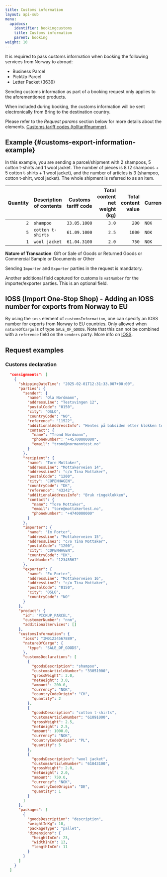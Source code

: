 ```yaml
---
title: Customs information
layout: api-sub
menu:
  apidocs:
    identifier: bookingcustoms
    title: Customs information
    parent: booking
weight: 10
---
```


It is required to pass customs information when booking the following services from Norway to abroad:

- Business Parcel
- PickUp Parcel
- Letter Packet (3639)

Sending customs information as part of a booking request only applies to the aforementioned products.

When included during booking, the customs information will be sent electronically from Bring to the destination country.

Please refer to the _Request params_ section below for more details about the elements. [Customs tariff codes (tolltariffnummer)](http://tolltariffen.toll.no/).

## Example {#customs-export-information-example}

In this example, you are sending a parcel/shipment with 2 shampoos, 5 cotton t-shirts and 1 wool jacket. The number of pieces is 8 (2 shampoos + 5 cotton
t-shirts + 1 wool jacket), and the number of articles is 3 (shampoo, cotton t-shirt, wool jacket). The whole shipment is referred to as an item.

| Quantity | Description of contents | Customs tariff code | Total content net weight (kg) | Total content value | Currency | Country of origin |
| -------: | ----------------------- | ------------------- | ----------------------------: | ------------------: | -------- | ----------------- |
| `2` | `shampoo` | `33.05.1000` | `3.0` | `200` | `NOK` | `CH`|
| `5` | `cotton t-shirts` | `61.09.1000` | `2.5` | `1000`| `NOK`| `PL` |
| `1` | `wool jacket` | `61.04.3100` | `2.0` | `750` | `NOK`| `DE` |

<strong>Nature of Transaction</strong>: Gift or Sale of Goods or Returned Goods or Commercial Sample or Documents or Other

Sending `Importer` and `Exporter` parties in the request is mandatory.

Another additional field captured for customs is `vatNumber` for the importer/exporter parties. This is an optional field.

## IOSS (Import One-Stop Shop) - Adding an IOSS number for exports from Norway to EU

By using the `ioss` element of `customsInformation`, one can specify an IOSS number for exports from Norway to EU countries. Only allowed when `natureOfCargo` is of type `SALE_OF_GOODS`.
Note that this can not be combined with a `reference` field on the `senders` party. More info on [IOSS](https://www.bring.no/tjenester/toll/ioss).

## Request examples
### Customs declaration

```json
  "consignments": [
    {
      "shippingDateTime": "2025-02-01T12:31:33.007+00:00",
      "parties": {
        "sender": {
          "name": "Ola Nordmann",
          "addressLine": "Testsvingen 12",
          "postalCode": "0150",
          "city": "OSLO",
          "countryCode": "NO",
          "reference": "11522",
          "additionalAddressInfo": "Hentes på baksiden etter klokken to",
          "contact": {
            "name": "Trond Nordmann",
            "phoneNumber": "+45700000000",
            "email": "trond@normanntest.no"
          }
        },
        "recipient": {
          "name": "Tore Mottaker",
          "addressLine": "Mottakerveien 14",
          "addressLine2": "c/o Tina Mottaker",
          "postalCode": "1200",
          "city": "COPENHAGEN",
          "countryCode": "DK",
          "reference": "43242",
          "additionalAddressInfo": "Bruk ringeklokken",
          "contact": {
            "name": "Tore Mottaker",
            "email": "tore@mottakertest.no",
            "phoneNumber": "+4740000000"
          }
        },
        "importer": {
          "name": "Im Porter",
          "addressLine": "Mottakerveien 15",
          "addressLine2": "c/o Tina Mottaker",
          "postalCode": "1200",
          "city": "COPENHAGEN",
          "countryCode": "DK",
          "vatNumber": "12345567"
        },
        "exporter": {
          "name": "Ex Porter",
          "addressLine": "Mottakerveien 16",
          "addressLine2": "c/o Tina Mottaker",
          "postalCode": "0150",
          "city": "OSLO",
          "countryCode": "NO"
        }
      },
      "product": {
        "id": "PICKUP_PARCEL",
        "customerNumber": "nnn",
        "additionalServices": []
      },
      "customsInformation": {
        "ioss": "IM01234567889",
        "natureOfCargo": {
          "type": "SALE_OF_GOODS",
        },
        "customsDeclarations": [
          {
            "goodsDescription": "shampoo",
            "customsArticleNumber": "33051000",
            "grossWeight": 3.0,
            "netWeight": 3.0,
            "amount": 200.0,
            "currency": "NOK",
            "countryCodeOrigin": "CH",
            "quantity": 2
          },
          {
            "goodsDescription": "cotton t-shirts",
            "customsArticleNumber": "61091000",
            "grossWeight": 2.5,
            "netWeight": 2.5,
            "amount": 1000.0,
            "currency": "NOK",
            "countryCodeOrigin": "PL",
            "quantity": 5
          },
          {
            "goodsDescription": "wool jacket",
            "customsArticleNumber": "61043100",
            "grossWeight": 2.0,
            "netWeight": 2.0,
            "amount": 750.0,
            "currency": "NOK",
            "countryCodeOrigin": "DE",
            "quantity": 1
          }
        ]
      },
      "packages": [
        {
          "goodsDescription": "description",
          "weightInKg": 10,
          "packageType": "pallet",
          "dimensions": {
            "heightInCm": 23,
            "widthInCm": 13,
            "lengthInCm": 11
          }
        }
      ]
    }
  ]

```
